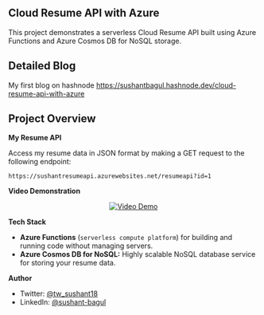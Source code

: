 ## Cloud Resume API with Azure

This project demonstrates a serverless Cloud Resume API built using Azure Functions and Azure Cosmos DB for NoSQL storage.

## Detailed Blog

My first blog on hashnode https://sushantbagul.hashnode.dev/cloud-resume-api-with-azure

## **Project Overview**

**My Resume API**

Access my resume data in JSON format by making a GET request to the following endpoint:

```
https://sushantresumeapi.azurewebsites.net/resumeapi?id=1
```


**Video Demonstration**
<p align="center">
  <a href="https://youtu.be/ITMywdXAGdk">
    <img src="https://img.youtube.com/vi/ITMywdXAGdk/0.jpg" alt="Video Demo">
  </a>
</p>

**Tech Stack**

* **Azure Functions** (`serverless compute platform`) for building and running code without managing servers.
* **Azure Cosmos DB for NoSQL:** Highly scalable NoSQL database service for storing your resume data.

**Author**

* Twitter: [@tw_sushant18](https://x.com/tw_sushant18)
* LinkedIn: [@sushant-bagul](https://www.linkedin.com/in/sushant-bagul/)
